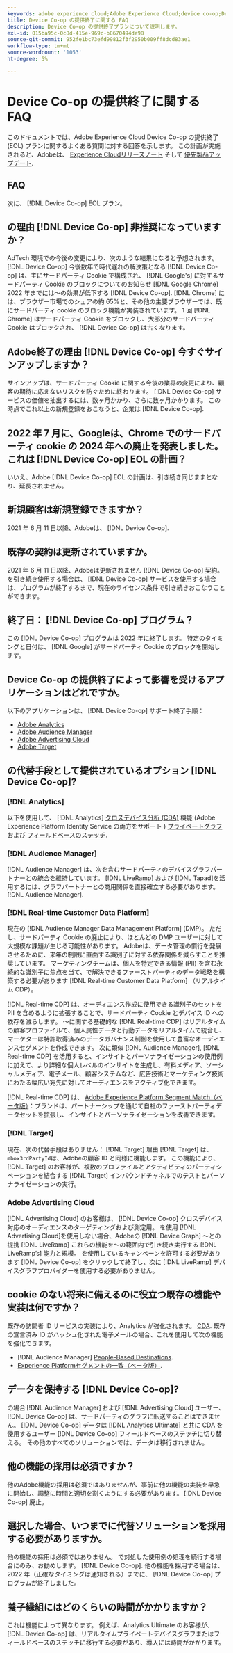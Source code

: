 ```yaml
---
keywords: adobe experience cloud;Adobe Experience Cloud;device co-op;Device Co-op;end-of-life
title: Device Co-op の提供終了に関する FAQ
description: Device Co-op の提供終了プランについて説明します。
exl-id: 015ba95c-0c8d-415e-969c-b8670494de98
source-git-commit: 952fe1bc73efd99812f3f2950b009ff8dcd83ae1
workflow-type: tm+mt
source-wordcount: '1053'
ht-degree: 5%

---
```


# Device Co-op の提供終了に関する FAQ

このドキュメントでは、Adobe Experience Cloud Device Co-op の提供終了 (EOL) プランに関するよくある質問に対する回答を示します。 この計画が実施されると、Adobeは、 [Experience Cloudリリースノート](https://experienceleague.adobe.com/docs/release-notes/experience-cloud/current.html?lang=ja) そして [優先製品アップデート](https://www.adobe.com/subscription/priority-product-update.html).

## FAQ

次に、 [!DNL Device Co-op] EOL プラン。

## の理由 [!DNL Device Co-op] 非推奨になっていますか？

AdTech 環境での今後の変更により、次のような結果になると予想されます。 [!DNL Device Co-op] 今後数年で時代遅れの解決策となる [!DNL Device Co-op] は、主にサードパーティ Cookie で構成され、 [!DNL Google's] に対するサードパーティ Cookie のブロックについてのお知らせ [!DNL Google Chrome] 2022 年までには～の効果が低下する [!DNL Device Co-op]. [!DNL Chrome] には、ブラウザー市場でのシェアの約 65%と、その他の主要ブラウザーでは、既にサードパーティ cookie のブロック機能が実装されています。 1 回 [!DNL Chrome] はサードパーティ Cookie をブロックし、大部分のサードパーティ Cookie はブロックされ、 [!DNL Device Co-op] は古くなります。

## Adobe終了の理由 [!DNL Device Co-op] 今すぐサインアップしますか？

サインアップは、サードパーティ Cookie に関する今後の業界の変更により、顧客の期待に応えないリスクを防ぐために終わります。 [!DNL Device Co-op] サービスの価値を抽出するには、数ヶ月かかり、さらに数ヶ月かかります。 この時点でこれ以上の新規登録をおこなうと、企業は [!DNL Device Co-op].

## 2022 年 7 月に、Googleは、Chrome でのサードパーティ cookie の 2024 年への廃止を発表しました。 これは [!DNL Device Co-op] EOL の計画？

いいえ、Adobe [!DNL Device Co-op] EOL の計画は、引き続き同じままとなり、延長されません。

## 新規顧客は新規登録できますか？

2021 年 6 月 11 日以降、Adobeは、 [!DNL Device Co-op].

## 既存の契約は更新されていますか。

2021 年 6 月 11 日以降、Adobeは更新されません [!DNL Device Co-op] 契約。 を引き続き使用する場合は、 [!DNL Device Co-op] サービスを使用する場合は、プログラムが終了するまで、現在のライセンス条件で引き続きおこなうことができます。

## 終了日： [!DNL Device Co-op] プログラム？

この [!DNL Device Co-op] プログラムは 2022 年に終了します。 特定のタイミングと日付は、 [!DNL Google] がサードパーティ Cookie のブロックを開始します。

## Device Co-op の提供終了によって影響を受けるアプリケーションはどれですか。

以下のアプリケーションは、 [!DNL Device Co-op] サポート終了手順：

- [Adobe Analytics](https://experienceleague.adobe.com/docs/analytics.html?lang=ja)
- [Adobe Audience Manager](https://experienceleague.adobe.com/docs/audience-manager/user-guide/overview/aam-overview.html?lang=en)
- [Adobe Advertising Cloud](https://experienceleague.adobe.com/docs/advertising-cloud.html?lang=en)
- [Adobe Target](https://experienceleague.adobe.com/docs/target/using/introduction/intro.html?lang=en)

## の代替手段として提供されているオプション [!DNL Device Co-op]?

### [!DNL Analytics]

以下を使用して、 [!DNL Analytics] [クロスデバイス分析 (CDA)](https://experienceleague.adobe.com/docs/analytics/components/cda/overview.html?lang=ja) 機能 (Adobe Experience Platform Identity Service の両方をサポート ) [プライベートグラフ](https://experienceleague.adobe.com/docs/analytics/components/cda/device-graph.html?lang=en) および [フィールドベースのステッチ](https://experienceleague.adobe.com/docs/analytics/components/cda/field-based-stitching.html?lang=en).

### [!DNL Audience Manager]

[!DNL Audience Manager] は、次を含むサードパーティのデバイスグラフパートナーとの統合を維持しています。 [!DNL LiveRamp] および [!DNL Tapad]を活用するには、グラフパートナーとの商用関係を直接確立する必要があります。 [!DNL Audience Manager].

### [!DNL Real-time Customer Data Platform]

現在の [!DNL Audience Manager Data Management Platform] (DMP)。 ただし、サードパーティ Cookie の廃止により、ほとんどの DMP ユーザーに対して大規模な課題が生じる可能性があります。 Adobeは、データ管理の慣行を発展させるために、来年の制限に直面する識別子に対する依存関係を減らすことを推奨しています。 マーケティングチームは、個人を特定できる情報 (PII) を含む永続的な識別子に焦点を当て、で解決できるファーストパーティのデータ戦略を構築する必要があります [!DNL Real-time Customer Data Platform] （リアルタイム CDP）。

[!DNL Real-time CDP] は、オーディエンス作成に使用できる識別子のセットを PII を含めるように拡張することで、サードパーティ Cookie とデバイス ID への依存を減らします。 ～に関する基礎的な [!DNL Real-time CDP] はリアルタイムの顧客プロファイルで、個人属性データと行動データをリアルタイムで統合し、マーケターは特許取得済みのデータガバナンス制御を使用して豊富なオーディエンスセグメントを作成できます。 次に類似 [!DNL Audience Manager], [!DNL Real-time CDP] を活用すると、インサイトとパーソナライゼーションの使用例に加えて、より詳細な個人レベルのインサイトを生成し、有料メディア、ソーシャルメディア、電子メール、顧客システムなど、広告技術とマーケティング技術にわたる幅広い宛先に対してオーディエンスをアクティブ化できます。

[!DNL Real-time CDP] は、 [Adobe Experience Platform Segment Match（ベータ版）](https://experienceleague.adobe.com/docs/experience-platform/segmentation/ui/segment-match/overview.html?lang=en)：ブランドは、パートナーシップを通じて自社のファーストパーティデータセットを拡張し、インサイトとパーソナライゼーションを改善できます。

### [!DNL Target]

現在、次の代替手段はありません： [!DNL Target] 理由 [!DNL Target] は、 `mbox3rdPartyId`は、Adobeの顧客 ID と同様に機能します。 この機能により、 [!DNL Target] のお客様が、複数のプロファイルとアクティビティのパーティシペーションを結合する [!DNL Target] インバウンドチャネルでのテストとパーソナライゼーションの実行。

### Adobe Advertising Cloud

[!DNL Advertising Cloud] のお客様は、 [!DNL Device Co-op] クロスデバイス対応のオーディエンスのターゲティングおよび測定用。 を使用 [!DNL Advertising Cloud]を使用しない場合、Adobeの [!DNL Device Graph] ～との提携 [!DNL LiveRamp] これらの機能を～の範囲内で引き続き実行する [!DNL LiveRamp’s] 能力と規模。 を使用しているキャンペーンを許可する必要があります [!DNL Device Co-op] をクリックして終了し、次に [!DNL LiveRamp] デバイスグラフプロバイダーを使用する必要がありません。

## cookie のない将来に備えるのに役立つ既存の機能や実装は何ですか？

既存の訪問者 ID サービスの実装により、Analytics が強化されます。 [CDA](https://experienceleague.adobe.com/docs/analytics/components/cda/overview.html). 既存の宣言済み ID がハッシュ化された電子メールの場合、これを使用して次の機能を強化できます。

- [!DNL Audience Manager] [People-Based Destinations](https://experienceleague.adobe.com/docs/audience-manager/user-guide/features/destinations/people-based/people-based-destinations-overview.html?lang=ja).
- [Experience Platformセグメントの一致（ベータ版）](https://experienceleague.adobe.com/docs/experience-platform/segmentation/ui/segment-match/overview.html?lang=en).

## データを保持する [!DNL Device Co-op]?

の場合 [!DNL Audience Manager] および [!DNL Advertising Cloud] ユーザー、 [!DNL Device Co-op] は、サードパーティのグラフに転送することはできません。 [!DNL Device Co-op] データは [!DNL Analytics Ultimate] と共に CDA を使用するユーザー [!DNL Device Co-op] フィールドベースのステッチに切り替える。 その他のすべてのソリューションでは、データは移行されません。

## 他の機能の採用は必須ですか？

他のAdobe機能の採用は必須ではありませんが、事前に他の機能の実装を早急に開始し、調整に時間と適切を割くようにする必要があります。 [!DNL Device Co-op] 廃止。

## 選択した場合、いつまでに代替ソリューションを採用する必要がありますか。

他の機能の採用は必須ではありません。 で対処した使用例の処理を続行する場合にのみ、お勧めします。 [!DNL Device Co-op]. 他の機能を採用する場合は、2022 年（正確なタイミングは通知される）までに、 [!DNL Device Co-op] プログラムが終了しました。

## 養子縁組にはどのくらいの時間がかかりますか？

これは機能によって異なります。 例えば、Analytics Ultimate のお客様が、 [!DNL Device Co-op] は、リアルタイムプライベートデバイスグラフまたはフィールドベースのステッチに移行する必要があり、導入には時間がかかります。
